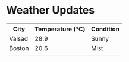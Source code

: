 # Weather Updates

<!-- WEATHER-UPDATE-START -->
<table><tr><th>City</th><th>Temperature (°C)</th><th>Condition</th></tr><tr><td>Valsad</td><td>28.9</td><td>Sunny</td></tr><tr><td>Boston</td><td>20.6</td><td>Mist</td></tr><tr><td></td><td></td><td></td></tr></table>
<!-- WEATHER-UPDATE-END -->
